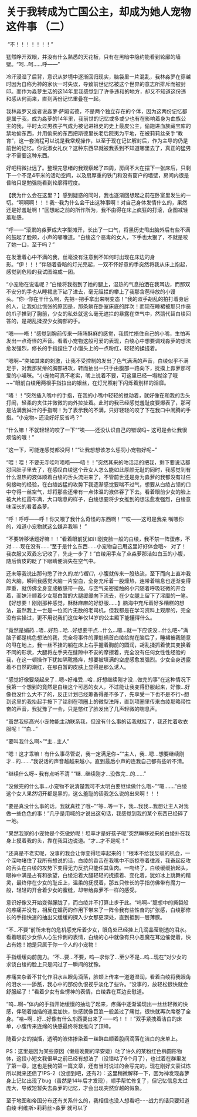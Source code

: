 # 关于我转成为亡国公主，却成为她人宠物这件事 （二）

 “不！！！！！！！”

猛然睁开双眼，并没有什么熟悉的天花板，只有在黑暗中隐约能看到轮廓的墙壁。“呵…呵……呼——”

冷汗浸湿了后背，意识从梦境中逐渐回归现实，脑袋里一片混乱，我林淼罗在穿越时因为自称为神的家伙一时失误，导致前世记忆被这个世界的意志所排斥而被封印。而作为淼萝生活的这14年里我感觉到了许多违和的地方，却又不知道这份违和感从何而来，直到两份记忆重叠在一起。

我林淼罗又或者说淼萝·萨姆诺德，不是两个独立存在的个体，因为这两份记忆都是属于我，成为淼萝的14年里，我前世的记忆或多或少也有在影响着身为血族公主的我，平时太过男孩子气成为被记进祖史的史上最皮公主，偷跑进血族藏宝库的禁地偷东西，并用偷来的东西把斯德里长老后院夷为平地，在被莉莉丝亲手“教育”，这一套流程可以说是我常规操作，以至于现在记忆解封后，作为主导的仍是前世的记忆。你说淑女礼仪？这种东西早就被我丢到不知道哪里去了，真正的猛男才不需要这种东西。

好吧稍微扯远了。整理完思绪的我观察起了四周，房间不大在摆下一张床后，只剩下一个不足4平米的活动空间，以及扇厚重的铁门和没有窗户的墙壁，房间内很是昏暗只是勉强能看到轮廓得程度。

【我为什么会在这里？】感到疑惑的同时，我也逐渐回想起之前在卧室里发生的一切。“啊啊啊！！！我···我为什么会干出这种事啊！对自己身体发情什么的，果然还是好羞耻啊！”回想起之前的所作所为，我不由得在床上疯狂的打滚，企图减轻羞耻感。

“呼——”滚累的淼萝成大字型摊开，长出了一口气，将黑历史甩出脑外后有些不满的鼓起了脸颊，小声的嘟囔道。“白绫这个恶毒的女人，下手也太狠了，不就是咬了她一口，至于吗？”

在发泄着心中不满的我，丝毫没有注意到不知何时出现在床边的身影。“伊！！！”伴随着昏暗的灯光亮起，一双不怀好意的手突然将我从床上抱起，感觉到危险的我试图缩成一团。

“小宠物在说谁呢？”白绫将我抱到了她的腿上，湿热的气息拍洒在我耳边，而那双不安分的手也从睡裙底下钻了进去，毫无阻拦的攀上了我那含苞待放的小馒头。“你···你在干什么啊，先把···把手拿出来啊变态！”我的双手胡乱的拍打着身后的人，让我如此慌张的原因是，那条躺在卧室床底的胖次！而现在睡裙被那只作恶的爪子推到了胸前，少女的私处就这么毫无遮拦的暴露在空气中，然鹅代替白绫回答的，是胡乱揉捏少女胸部的手。

“嗯——唔！”感觉到胸前传来一阵阵酥麻的感觉，我慌忙捂住自己的小嘴，生怕再发出一点奇怪的声音。看着小宠物这般可爱的表现，白绫心中想要调戏淼萝的想法愈发强烈，修长的手指捏住了小馒头上的一点粉红，轻轻的揉搓着。

“嗯啊~”突如其来的刺激，让我不受控制的发出了色气满满的声音，白绫似乎不满足于，对我那贫瘠的胸部进攻，转而抽出一只手由腹部一路向下，抚摸上淼萝那可爱的小喵咪。“小宠物可真不老实，嘴上说着不要，可这里已经一塌糊涂了哦~~”眼前白绫用两根手指拉出的银丝，在灯光照射下闪烁着别样的淫靡。

“唔！！”突然插入嘴中的手指，在我的小嘴中轻轻的搅动着，就好像在和我的舌头打闹，轻柔的夹住并微微的向外拉扯着。此时的我已经感觉羞耻度要爆表了，那可是沾满我妹汁的手指啊！为了表示我的不满，只好轻轻的咬了下在我口中闹腾的手指。“小宠物~ 还没好好反省吗？”

“什么嘛！不就轻轻的咬了一下”“唉——还没认识自己的错误吗~ 这可是会让我很烦恼的哦！”

“这一下，可能连感觉都没阿！”“让我想想该怎么惩罚小宠物好呢~”

“喂！喂！不要无寺哇吖唔唔——唔！！”突然其来的吻活活的把我，剩下要说话都怼回肚子里去了，在感叹白绫这个丑女人怎么能如此厚颜无耻的同时，我感觉到有什么温热的液体顺着白绫的舌头流进来了，不管前世还是身为淼萝的我都没有过任何接吻的经验，在白绫凶猛的攻势下我逐渐感觉要喘不过气，想要从白绫占领的口中夺得一丝空气，却将那些还带有一点体温的液体吞了下去。看着眼前少女的脸上被大片红霞布满，大口喘息的样子，白绫想要将少女推到的想法愈发强烈，白绫意味深长的看着淼萝。

“呼！呼呼——呼！你又喂了我什么奇怪的东西啊！““哎——这可是我亲 嘴喂你的，难道小宠物就这么嫌弃我嘛！ ”

“不要转移话题好嘛！！”看着眼前犹如川剧变脸一般的白绫，我不禁一阵蛋疼，不对……现在没有……“至于是什么东西……小宠物自己用这里好好体会哦~   对了！我衣服又双叒忘记收了，先走一步了！”白绫用手点了点淼萝那洁如白玉的小腹，随后俏皮的眨了下眼睛便消失在空气中。

还未等我说出那句憋了许久的*龙门粗口*，小腹就传来一股热流，至下而向上直冲我的大脑，瞬间我感觉大脑一片空白，全身充斥着一股燥热，连带着喘息也逐渐变得厚重，就仿佛全身变成敏感带一般。与空气亲密接触的小穴随着呼吸轻微的开合着，而妹汁顺着少女那白暂的大腿缓缓向下流去，在少女腿上留下了淫靡的一笔。【好想要！刚刚那种感觉，酥酥麻麻的好舒服……】脑海中充斥着好多糟糕的想法，虽然我上一世是一位阅片无数的老司机，但我都是在学习资料上观摩的，完全没有实操过，更不用说我们这位年仅14岁的公主殿下能懂得什么。

“竟然是媚药…唔…好热…哈…好想要干点…什么…嗯…就一下应该没…什么吧~”满脑子都是桃色想法的我，完全将事件的罪魁祸首白绫给抛在脑后了，睡裙被我随意的甩在地上，我一丝不挂的躺在床上右手握着胸前的圆润，胡乱揉抓着使其变换着不同的形状，大腿将左手夹在缝隙中不安的摩擦着，完全没有任何女性性经验的我，在这一顿操作下犹如隔靴搔痒，想要被填满的空虚感愈发强烈。少女全身透露着不自然的潮红，在那白暂的皮肤上显得是那么诱人。

“感觉好像要烧起来了…嗯~好难受…哈…好想继续刚才没…做完的事”在这种情况下我第一个想到的竟然是白绫这个可恶的女人，不过能让我变得舒服起来，好像…好像也没什么大不了的，反正计划已经筹备得差不多了，先享受一下也不是不行~想到这里的我抬起手按下了铭刻在项圈上的微型法阵，直到项圈里传来白绫那略带性奋的声音，我犹豫了一会，只是憋红了脸发出了几声轻微的喘息声。

“虽然我挺高兴小宠物能主动联系我，但没有什么事的话我就挂了，我还忙着收衣服呢！”“白…”

“要叫我什么啊~”“主…主人”

“嗯！这才乖嘛！有什么事尽管说，我一定满足你~”“主人，我…嗯…想要继续刚才…的…….”我说话的声音越越来越小，直到最后小声的连我自己都有些听不清。

“继续什么呀~ 我有点听不清 ”“继…继续刚才…没做完…的……”

“没做完的什么事…小宠物不说清楚我可不太明白要继续做什么哦~”“嗯…….”白绫这个女人果然切开都是黑的，这么羞耻的话我怎么说的出来啊！！！

“要是真没什么事的话，我就真挂了哦~”“等…等一下，我…我我…我想让主人对我做一些色色的事！”几乎是用喊的才说出这句话，我感觉到我的某个东西已经碎了一地。

“果然我家的小宠物是个死傲娇呢！坦率才是好孩子呢”突然瞬移过来的白绫扑在我身上摸着我的头，靠在我耳边说道。“才…才不是呢！”

“还真是不老实呢，没事的我会让你变得坦率起来的！”根本不给我反驳的机会，一个深吻堵住了我所有想说的话，白绫的香舌在我嘴中不断掠夺着律液，我奋起反攻的舌头在白绫的攻势下变得无力反抗只能任其鱼肉。一吻终了，白绫缓缓抬起头，眼神中满是占有和欲望，白绫沿着大腿轻轻的抚摸着、变化着，犹如冰上跳舞的精灵，最终停在少女的耻丘上，温柔的抚摸着，那五只修长的手指仿佛带有魔力一般，轻轻的开合着少女的蜜缝，却带给淼萝不一样的感受。

意识好像又开始变得朦胧了，而白绫并不打算止步于此。“呜啊~”臆想中的撕裂般的疼痛并没有，相反在媚药的作用下带来了一阵令我有些性奋的扩张感，白绫那修长的手指快速的抽出又缓缓的探入少女那更深处，直到抵到一层薄膜。

“不…不要”前所未有的危机感充斥着少女，眼角处已经挂上几滴晶莹剔透的泪水。看着眼前少女伶人心生伶俐的表情，白绫的心中就像有只小恶魔在耳边催促着，快占有她！她是只属于你一个人的小宠物！

手指缓缓向前施力。“不…要…不要，呜—求你了…至少不是…呜…现在”对少女的求饶白绫的脸上只是闪过了一瞬间的犹豫。

疼痛夹杂着不甘化作泪水从眼角滴落，脸颊上传来一道道湿润，看着白绫将我眼角的泪水一一舔舐，我心中的那份仇恨视乎淡化了些许。“没事的，放轻松很快就会舒服起了！”看着少女有些愣神的表情，白绫靠在耳边安慰道。

“呜…啊~”体内的手指开始缓慢的抽动了起来，疼痛中逐渐涌现出一丝丝轻微的快感，伴随着抽插的速度加快，快感就像巨浪一般盖过了痛觉，很快就再次席卷了全身。“哈~啊…好…好像有什么东西要出来了——呜！！！”双手紧拽着洁白的床单，小腹传来连绵的快感最终将我推向了顶峰。

随着少女的抽搐，透明的液体掺染着一丝鲜血顺着股间滴落在洁白的床单上。 

PS：这里是因为某些原因（懒癌晚期的早安姬）咕了许久的某粉红色椭圆形物体，这段小短文我很早之前已经有想法了（没错咕了6个月了），也试着在群里发了第一章，这也是我的第一篇文章，还有当时说过的会写完的，现在刚好文豪试炼所以就来还债了!PS-2（没想到吧，还有2）：这里稍微解释一下，因为神发现淼萝身上记忆出现了bug（虽然是14年后才发现），顺手帮忙修复了，但记忆信息太过庞大，导致短暂失去淼萝的记忆，才会出现突然穿越的假象。

至于地图和帝国分布还有关系什么的，我相信也没人想看吧······战力的话只要知道白绫·利维斯>莉莉丝>淼萝 就可以了

